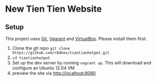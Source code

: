 New Tien Tien Website
==============

Setup
-----

This project uses [Git][], [Vagrant][] and [VirtualBox][]. Please install them first.

1. Clone the git repo `git clone https://github.com/r8dhex/tiantianhotpot.git`
2. `cd tiantianhotpot`
3. Set up the dev server by running `vagrant up`. This will download and configure an Ubuntu 12.04 VM
4. preview the site via [http://localhost:8080][localhost]

[localhost]: http://localhost:8080/
[git]: http://git-scm.com/
[Vagrant]: http://www.vagrantup.com/
[VirtualBox]: http://www.virtualbox.org/

